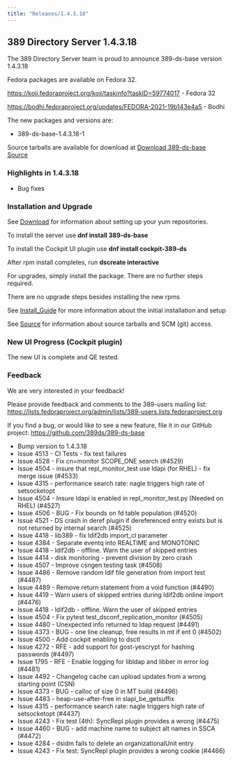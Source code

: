 ```yaml
---
title: "Releases/1.4.3.18"
---
```


389 Directory Server 1.4.3.18
-----------------------------

The 389 Directory Server team is proud to announce 389-ds-base version 1.4.3.18

Fedora packages are available on Fedora 32.

<https://koji.fedoraproject.org/koji/taskinfo?taskID=59774017> - Fedora 32

<https://bodhi.fedoraproject.org/updates/FEDORA-2021-19b143e4a5> - Bodhi


The new packages and versions are:

- 389-ds-base-1.4.3.18-1

Source tarballs are available for download at [Download 389-ds-base Source](https://github.com/389ds/389-ds-base/archive/389-ds-base-1.4.3.18.tar.gz)

### Highlights in 1.4.3.18

- Bug fixes

### Installation and Upgrade 

See [Download](../download.html) for information about setting up your yum repositories.

To install the server use **dnf install 389-ds-base**

To install the Cockpit UI plugin use **dnf install cockpit-389-ds**

After rpm install completes, run **dscreate interactive**

For upgrades, simply install the package.  There are no further steps required.

There are no upgrade steps besides installing the new rpms 

See [Install\_Guide](../howto/howto-install-389.html) for more information about the initial installation and setup

See [Source](../development/source.html) for information about source tarballs and SCM (git) access.

### New UI Progress (Cockpit plugin)

The new UI is complete and QE tested.

### Feedback

We are very interested in your feedback!

Please provide feedback and comments to the 389-users mailing list: <https://lists.fedoraproject.org/admin/lists/389-users.lists.fedoraproject.org>

If you find a bug, or would like to see a new feature, file it in our GitHub project: <https://github.com/389ds/389-ds-base>

- Bump version to 1.4.3.18
- Issue 4513 - CI Tests - fix test failures
- Issue 4528 - Fix cn=monitor SCOPE_ONE search (#4529)
- Issue 4504 - insure that repl_monitor_test use ldapi (for RHEL) - fix merge issue (#4533)
- Issue 4315 - performance search rate: nagle triggers high rate of setsocketopt
- Issue 4504 - Insure ldapi is enabled in repl_monitor_test.py (Needed on RHEL) (#4527)
- Issue 4506 - BUG - Fix bounds on fd table population (#4520)
- Issue 4521 - DS crash in deref plugin if dereferenced entry exists but is not returned by internal search (#4525)
- Issue 4418 - lib389 - fix ldif2db import_cl parameter
- Issue 4384 - Separate eventq into REALTIME and MONOTONIC
- Issue 4418 - ldif2db - offline. Warn the user of skipped entries
- Issue 4414 - disk monitoring - prevent division by zero crash
- Issue 4507 - Improve csngen testing task (#4508)
- Issue 4486 - Remove random ldif file generation from import test (#4487)
- Issue 4489 - Remove return statement from a void function (#4490)
- Issue 4419 - Warn users of skipped entries during ldif2db online import (#4476)
- Issue 4418 - ldif2db - offline. Warn the user of skipped entries
- Issue 4504 - Fix pytest test_dsconf_replication_monitor (#4505)
- Issue 4480 - Unexpected info returned to ldap request (#4491)
- Issue 4373 - BUG - one line cleanup, free results in mt if ent 0 (#4502)
- Issue 4500 - Add cockpit enabling to dsctl
- Issue 4272 - RFE - add support for gost-yescrypt for hashing passwords (#4497)
- Issue 1795 - RFE - Enable logging for libldap and libber in error log (#4481)
- Issue 4492 - Changelog cache can upload updates from a wrong starting point (CSN)
- Issue 4373 - BUG - calloc of size 0 in MT build (#4496)
- Issue 4483 - heap-use-after-free in slapi_be_getsuffix
- Issue 4315 - performance search rate: nagle triggers high rate of setsocketopt (#4437)
- Issue 4243 - Fix test (4th): SyncRepl plugin provides a wrong (#4475)
- Issue 4460 - BUG - add machine name to subject alt names in SSCA (#4472)
- Issue 4284 - dsidm fails to delete an organizationalUnit entry
- Issue 4243 - Fix test: SyncRepl plugin provides a wrong cookie (#4466)

